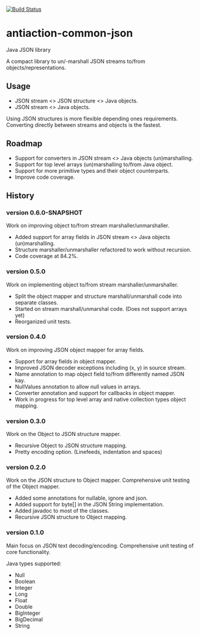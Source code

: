 [![Build Status](https://travis-ci.org/nclarkekb/antiaction-common-json.png?branch=master)](https://travis-ci.org/nclarkekb/antiaction-common-json)

antiaction-common-json
======================

Java JSON library

A compact library to un/-marshall JSON streams to/from objects/representations.

## Usage ##

* JSON stream <> JSON structure <> Java objects.
* JSON stream <> Java objects.

Using JSON structures is more flexible depending ones requirements.
Converting directly between streams and objects is the fastest.

## Roadmap ##

* Support for converters in JSON stream <> Java objects (un)marshalling.
* Support for top level arrays (un)marshalling to/from Java object.
* Support for more primitive types and their object counterparts.
* Improve code coverage.

## History ##

### version 0.6.0-SNAPSHOT ###

Work on improving object to/from stream marshaller/unmarshaller.

* Added support for array fields in JSON stream <> Java objects (un)marshalling.
* Structure marshaller/unmarshaller refactored to work without recursion.
* Code coverage at 84.2%.

### version 0.5.0 ###

Work on implementing object to/from stream marshaller/unmarshaller.

* Split the object mapper and structure marshall/unmarshall code into separate classes.
* Started on stream marshall/unmarshal code. (Does not support arrays yet)
* Reorganized unit tests.

### version 0.4.0 ###

Work on improving JSON object mapper for array fields.

* Support for array fields in object mapper.
* Improved JSON decoder exceptions including (x, y) in source stream.
* Name annotation to map object field to/from differently named JSON kay.
* NullValues annotation to allow null values in arrays.
* Converter annotation and support for callbacks in object mapper.
* Work in progress for top level array and native collection types object mapping.

### version 0.3.0 ###

Work on the Object to JSON structure mapper.

* Recursive Object to JSON structure mapping.
* Pretty encoding option. (Linefeeds, indentation and spaces)

### version 0.2.0 ###

Work on the JSON structure to Object mapper.
Comprehensive unit testing of the Object mapper.

* Added some annotations for nullable, ignore and json.
* Added support for byte[] in the JSON String implementation.
* Added javadoc to most of the classes.
* Recursive JSON structure to Object mapping.

### version 0.1.0 ###

Main focus on JSON text decoding/encoding.
Comprehensive unit testing of core functionality.

Java types supported:
* Null
* Boolean
* Integer
* Long
* Float
* Double
* BigInteger
* BigDecimal
* String

